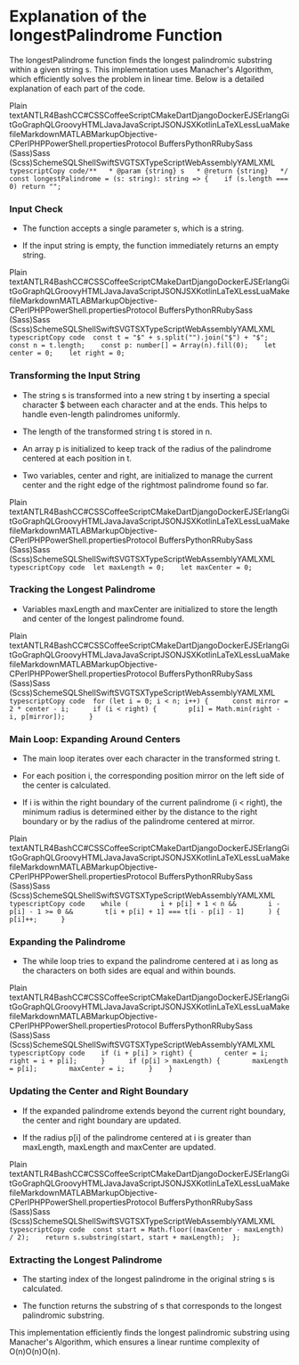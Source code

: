 Explanation of the longestPalindrome Function
=============================================

The longestPalindrome function finds the longest palindromic substring within a given string s. This implementation uses Manacher's Algorithm, which efficiently solves the problem in linear time. Below is a detailed explanation of each part of the code.

Plain textANTLR4BashCC#CSSCoffeeScriptCMakeDartDjangoDockerEJSErlangGitGoGraphQLGroovyHTMLJavaJavaScriptJSONJSXKotlinLaTeXLessLuaMakefileMarkdownMATLABMarkupObjective-CPerlPHPPowerShell.propertiesProtocol BuffersPythonRRubySass (Sass)Sass (Scss)SchemeSQLShellSwiftSVGTSXTypeScriptWebAssemblyYAMLXML`   typescriptCopy code/**   * @param {string} s   * @return {string}   */  const longestPalindrome = (s: string): string => {    if (s.length === 0) return "";   `

### Input Check

*   The function accepts a single parameter s, which is a string.
    
*   If the input string is empty, the function immediately returns an empty string.
    

Plain textANTLR4BashCC#CSSCoffeeScriptCMakeDartDjangoDockerEJSErlangGitGoGraphQLGroovyHTMLJavaJavaScriptJSONJSXKotlinLaTeXLessLuaMakefileMarkdownMATLABMarkupObjective-CPerlPHPPowerShell.propertiesProtocol BuffersPythonRRubySass (Sass)Sass (Scss)SchemeSQLShellSwiftSVGTSXTypeScriptWebAssemblyYAMLXML`   typescriptCopy code  const t = "$" + s.split("").join("$") + "$";    const n = t.length;    const p: number[] = Array(n).fill(0);    let center = 0;    let right = 0;   `

### Transforming the Input String

*   The string s is transformed into a new string t by inserting a special character $ between each character and at the ends. This helps to handle even-length palindromes uniformly.
    
*   The length of the transformed string t is stored in n.
    
*   An array p is initialized to keep track of the radius of the palindrome centered at each position in t.
    
*   Two variables, center and right, are initialized to manage the current center and the right edge of the rightmost palindrome found so far.
    

Plain textANTLR4BashCC#CSSCoffeeScriptCMakeDartDjangoDockerEJSErlangGitGoGraphQLGroovyHTMLJavaJavaScriptJSONJSXKotlinLaTeXLessLuaMakefileMarkdownMATLABMarkupObjective-CPerlPHPPowerShell.propertiesProtocol BuffersPythonRRubySass (Sass)Sass (Scss)SchemeSQLShellSwiftSVGTSXTypeScriptWebAssemblyYAMLXML`   typescriptCopy code  let maxLength = 0;    let maxCenter = 0;   `

### Tracking the Longest Palindrome

*   Variables maxLength and maxCenter are initialized to store the length and center of the longest palindrome found.
    

Plain textANTLR4BashCC#CSSCoffeeScriptCMakeDartDjangoDockerEJSErlangGitGoGraphQLGroovyHTMLJavaJavaScriptJSONJSXKotlinLaTeXLessLuaMakefileMarkdownMATLABMarkupObjective-CPerlPHPPowerShell.propertiesProtocol BuffersPythonRRubySass (Sass)Sass (Scss)SchemeSQLShellSwiftSVGTSXTypeScriptWebAssemblyYAMLXML`   typescriptCopy code  for (let i = 0; i < n; i++) {      const mirror = 2 * center - i;      if (i < right) {        p[i] = Math.min(right - i, p[mirror]);      }   `

### Main Loop: Expanding Around Centers

*   The main loop iterates over each character in the transformed string t.
    
*   For each position i, the corresponding position mirror on the left side of the center is calculated.
    
*   If i is within the right boundary of the current palindrome (i < right), the minimum radius is determined either by the distance to the right boundary or by the radius of the palindrome centered at mirror.
    

Plain textANTLR4BashCC#CSSCoffeeScriptCMakeDartDjangoDockerEJSErlangGitGoGraphQLGroovyHTMLJavaJavaScriptJSONJSXKotlinLaTeXLessLuaMakefileMarkdownMATLABMarkupObjective-CPerlPHPPowerShell.propertiesProtocol BuffersPythonRRubySass (Sass)Sass (Scss)SchemeSQLShellSwiftSVGTSXTypeScriptWebAssemblyYAMLXML`   typescriptCopy code    while (        i + p[i] + 1 < n &&        i - p[i] - 1 >= 0 &&        t[i + p[i] + 1] === t[i - p[i] - 1]      ) {        p[i]++;      }   `

### Expanding the Palindrome

*   The while loop tries to expand the palindrome centered at i as long as the characters on both sides are equal and within bounds.
    

Plain textANTLR4BashCC#CSSCoffeeScriptCMakeDartDjangoDockerEJSErlangGitGoGraphQLGroovyHTMLJavaJavaScriptJSONJSXKotlinLaTeXLessLuaMakefileMarkdownMATLABMarkupObjective-CPerlPHPPowerShell.propertiesProtocol BuffersPythonRRubySass (Sass)Sass (Scss)SchemeSQLShellSwiftSVGTSXTypeScriptWebAssemblyYAMLXML`   typescriptCopy code    if (i + p[i] > right) {        center = i;        right = i + p[i];      }      if (p[i] > maxLength) {        maxLength = p[i];        maxCenter = i;      }    }   `

### Updating the Center and Right Boundary

*   If the expanded palindrome extends beyond the current right boundary, the center and right boundary are updated.
    
*   If the radius p\[i\] of the palindrome centered at i is greater than maxLength, maxLength and maxCenter are updated.
    

Plain textANTLR4BashCC#CSSCoffeeScriptCMakeDartDjangoDockerEJSErlangGitGoGraphQLGroovyHTMLJavaJavaScriptJSONJSXKotlinLaTeXLessLuaMakefileMarkdownMATLABMarkupObjective-CPerlPHPPowerShell.propertiesProtocol BuffersPythonRRubySass (Sass)Sass (Scss)SchemeSQLShellSwiftSVGTSXTypeScriptWebAssemblyYAMLXML`   typescriptCopy code  const start = Math.floor((maxCenter - maxLength) / 2);    return s.substring(start, start + maxLength);  };   `

### Extracting the Longest Palindrome

*   The starting index of the longest palindrome in the original string s is calculated.
    
*   The function returns the substring of s that corresponds to the longest palindromic substring.
    

This implementation efficiently finds the longest palindromic substring using Manacher's Algorithm, which ensures a linear runtime complexity of O(n)O(n)O(n).